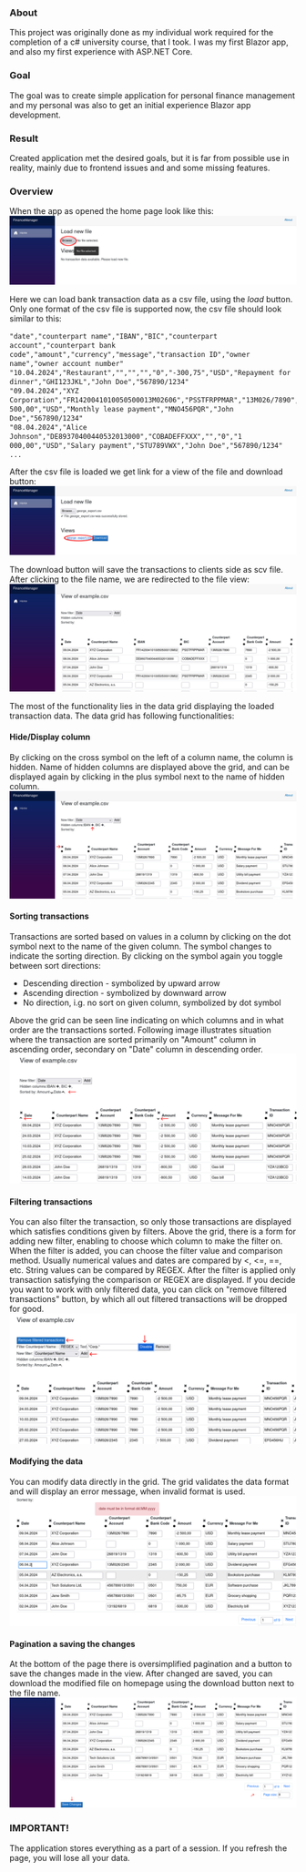 ### About

This project was originally done as my individual work required for the completion of a c# university course, that I took.
I was my first Blazor app, and also my first experience with ASP.NET Core.

### Goal

The goal was to create simple application for personal finance management 
and my personal was also to get an initial experience Blazor app development.

### Result

Created application met the desired goals, but it is far from possible use in reality, 
mainly due to frontend issues and and some missing features.

### Overview
When the app as opened the home page look like this:
![home1](imgs/home1.png)

Here we can load bank transaction data as a csv file, using the *load* button.
Only one format of the csv file is supported now,
the csv file should look similar to this:
```
"date","counterpart name","IBAN","BIC","counterpart account","counterpart bank code","amount","currency","message","transaction ID","owner name","owner account number"
"10.04.2024","Restaurant","","","","0","-300,75","USD","Repayment for dinner","GHI123JKL","John Doe","567890/1234"
"09.04.2024","XYZ Corporation","FR1420041010050500013M02606","PSSTFRPPMAR","13M026/7890","7890","-2 500,00","USD","Monthly lease payment","MNO456PQR","John Doe","567890/1234"
"08.04.2024","Alice Johnson","DE89370400440532013000","COBADEFFXXX","","0","1 000,00","USD","Salary payment","STU789VWX","John Doe","567890/1234"
...
```

After the csv file is loaded we get link for a view of the file and download button:
![home_page2](imgs/home2.png)

The download button will save the transactions to clients side as scv file.
After clicking to the file name, we are redirected to the file view:
![view](imgs/view1.png)

The most of the functionality lies in the data grid displaying the loaded transaction data.
The data grid has following functionalities:

#### Hide/Display column

By clicking on the cross symbol on the left of a column name, the column is hidden.
Name of hidden columns are displayed above the grid, 
and can be displayed again by clicking in the plus symbol
next to the name of hidden column.
![hide_column](imgs/display_colums.png)

#### Sorting transactions

Transactions are sorted based on values in a column
by clicking on the dot symbol next to the name of the given column.
The symbol changes to indicate the sorting direction. By clicking on the symbol again
you toggle between sort directions:
- Descending direction - symbolized by upward arrow
- Ascending direction - symbolized by downward arrow
- No direction, i.g. no sort on given column, symbolized by dot symbol

Above the grid can be seen line indicating on which columns 
and in what order are the transactions sorted.
Following image illustrates situation where the transaction are sorted
primarily on "Amount" column in ascending order,
secondary on "Date" column in descending order.
![sort](imgs/sorting.png)

#### Filtering transactions 

You can also filter the transaction, so only those transactions are displayed
which satisfies conditions given by filters.
Above the grid, there is a form for adding new filter, 
enabling to choose which column to make the filter on.
When the filter is added, you can choose the filter value and comparison method.
Usually numerical values and dates are compared by <, <=, ==, etc.
String values can be compared by REGEX.
After the filter is applied only transaction satisfying the comparison or REGEX are displayed.
If you decide you want to work with only filtered data, you can click on
"remove filtered transactions" button, by which all out filtered transactions will be dropped for good.
![filters](imgs/filter.png)

#### Modifying the data

You can modify data directly in the grid.
The grid validates the data format and will display an error message,
when invalid format is used.
![editing](imgs/editing.png)


#### Pagination a saving the changes

At the bottom of the page there is oversimplified pagination 
and a button to save the changes made in the view.
After changed are saved, you can download the modified file
on homepage using the download button next to the file name.
![pagination](imgs/pagination.png)

### IMPORTANT!

The application stores everything as a part of a session.
If you refresh the page, you will lose all your data.

